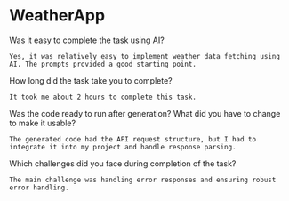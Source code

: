 # WeatherApp
Was it easy to complete the task using AI?

    Yes, it was relatively easy to implement weather data fetching using AI. The prompts provided a good starting point.
  
How long did the task take you to complete?

    It took me about 2 hours to complete this task.

Was the code ready to run after generation? What did you have to change to make it usable?

    The generated code had the API request structure, but I had to integrate it into my project and handle response parsing.
  
Which challenges did you face during completion of the task?

    The main challenge was handling error responses and ensuring robust error handling.
